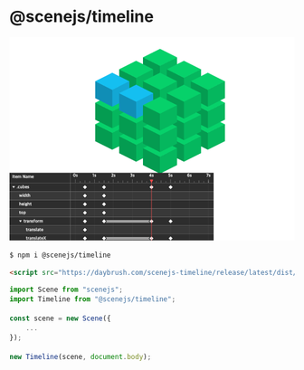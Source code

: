 # @scenejs/timeline

![](./main.png)

```sh
$ npm i @scenejs/timeline
```
```html
<script src="https://daybrush.com/scenejs-timeline/release/latest/dist/timeline.pkgd.min.js"></script>
```
```js
import Scene from "scenejs";
import Timeline from "@scenejs/timeline";

const scene = new Scene({
    ...
});

new Timeline(scene, document.body);
```